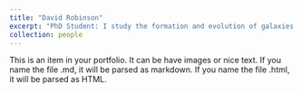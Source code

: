 ```yaml
---
title: "David Robinson"
excerpt: "PhD Student: I study the formation and evolution of galaxies in cosmological simulations. <br/><img src='/images/drobinson_headshot.JPG'>"
collection: people
---
```


This is an item in your portfolio. It can be have images or nice text. If you name the file .md, it will be parsed as markdown. If you name the file .html, it will be parsed as HTML. 
